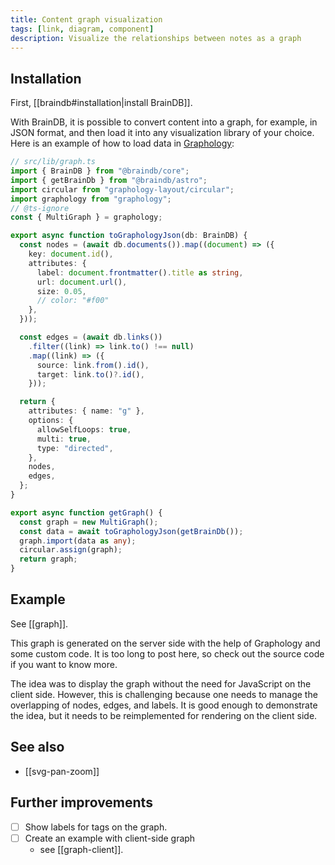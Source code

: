 ```yaml
---
title: Content graph visualization
tags: [link, diagram, component]
description: Visualize the relationships between notes as a graph
---
```


## Installation

First, [[braindb#installation|install BrainDB]].

With BrainDB, it is possible to convert content into a graph, for example, in JSON format, and then load it into any visualization library of your choice. Here is an example of how to load data in [Graphology](https://graphology.github.io/):

```ts
// src/lib/graph.ts
import { BrainDB } from "@braindb/core";
import { getBrainDb } from "@braindb/astro";
import circular from "graphology-layout/circular";
import graphology from "graphology";
// @ts-ignore
const { MultiGraph } = graphology;

export async function toGraphologyJson(db: BrainDB) {
  const nodes = (await db.documents()).map((document) => ({
    key: document.id(),
    attributes: {
      label: document.frontmatter().title as string,
      url: document.url(),
      size: 0.05,
      // color: "#f00"
    },
  }));

  const edges = (await db.links())
    .filter((link) => link.to() !== null)
    .map((link) => ({
      source: link.from().id(),
      target: link.to()?.id(),
    }));

  return {
    attributes: { name: "g" },
    options: {
      allowSelfLoops: true,
      multi: true,
      type: "directed",
    },
    nodes,
    edges,
  };
}

export async function getGraph() {
  const graph = new MultiGraph();
  const data = await toGraphologyJson(getBrainDb());
  graph.import(data as any);
  circular.assign(graph);
  return graph;
}
```

## Example

See [[graph]].

This graph is generated on the server side with the help of Graphology and some custom code. It is too long to post here, so check out the source code if you want to know more.

The idea was to display the graph without the need for JavaScript on the client side. However, this is challenging because one needs to manage the overlapping of nodes, edges, and labels. It is good enough to demonstrate the idea, but it needs to be reimplemented for rendering on the client side.

## See also

- [[svg-pan-zoom]]

## Further improvements

- [ ] Show labels for tags on the graph.
- [ ] Create an example with client-side graph
  - see [[graph-client]].
